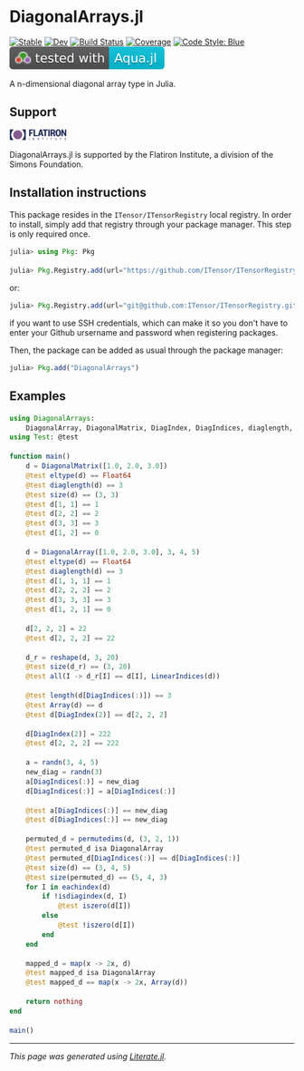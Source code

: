 # DiagonalArrays.jl

[![Stable](https://img.shields.io/badge/docs-stable-blue.svg)](https://itensor.github.io/DiagonalArrays.jl/stable/)
[![Dev](https://img.shields.io/badge/docs-dev-blue.svg)](https://itensor.github.io/DiagonalArrays.jl/dev/)
[![Build Status](https://github.com/ITensor/DiagonalArrays.jl/actions/workflows/Tests.yml/badge.svg?branch=main)](https://github.com/ITensor/DiagonalArrays.jl/actions/workflows/Tests.yml?query=branch%3Amain)
[![Coverage](https://codecov.io/gh/ITensor/DiagonalArrays.jl/branch/main/graph/badge.svg)](https://codecov.io/gh/ITensor/DiagonalArrays.jl)
[![Code Style: Blue](https://img.shields.io/badge/code%20style-blue-4495d1.svg)](https://github.com/invenia/BlueStyle)
[![Aqua](https://raw.githubusercontent.com/JuliaTesting/Aqua.jl/master/badge.svg)](https://github.com/JuliaTesting/Aqua.jl)

A n-dimensional diagonal array type in Julia.

## Support

<picture>
  <source media="(prefers-color-scheme: dark)" width="20%" srcset="docs/src/assets/CCQ-dark.png">
  <img alt="Flatiron Center for Computational Quantum Physics logo." width="20%" src="docs/src/assets/CCQ.png">
</picture>


DiagonalArrays.jl is supported by the Flatiron Institute, a division of the Simons Foundation.

## Installation instructions

This package resides in the `ITensor/ITensorRegistry` local registry.
In order to install, simply add that registry through your package manager.
This step is only required once.
```julia
julia> using Pkg: Pkg

julia> Pkg.Registry.add(url="https://github.com/ITensor/ITensorRegistry")
```
or:
```julia
julia> Pkg.Registry.add(url="git@github.com:ITensor/ITensorRegistry.git")
```
if you want to use SSH credentials, which can make it so you don't have to enter your Github ursername and password when registering packages.

Then, the package can be added as usual through the package manager:

```julia
julia> Pkg.add("DiagonalArrays")
```

## Examples

````julia
using DiagonalArrays:
    DiagonalArray, DiagonalMatrix, DiagIndex, DiagIndices, diaglength, isdiagindex
using Test: @test

function main()
    d = DiagonalMatrix([1.0, 2.0, 3.0])
    @test eltype(d) == Float64
    @test diaglength(d) == 3
    @test size(d) == (3, 3)
    @test d[1, 1] == 1
    @test d[2, 2] == 2
    @test d[3, 3] == 3
    @test d[1, 2] == 0

    d = DiagonalArray([1.0, 2.0, 3.0], 3, 4, 5)
    @test eltype(d) == Float64
    @test diaglength(d) == 3
    @test d[1, 1, 1] == 1
    @test d[2, 2, 2] == 2
    @test d[3, 3, 3] == 3
    @test d[1, 2, 1] == 0

    d[2, 2, 2] = 22
    @test d[2, 2, 2] == 22

    d_r = reshape(d, 3, 20)
    @test size(d_r) == (3, 20)
    @test all(I -> d_r[I] == d[I], LinearIndices(d))

    @test length(d[DiagIndices(:)]) == 3
    @test Array(d) == d
    @test d[DiagIndex(2)] == d[2, 2, 2]

    d[DiagIndex(2)] = 222
    @test d[2, 2, 2] == 222

    a = randn(3, 4, 5)
    new_diag = randn(3)
    a[DiagIndices(:)] = new_diag
    d[DiagIndices(:)] = a[DiagIndices(:)]

    @test a[DiagIndices(:)] == new_diag
    @test d[DiagIndices(:)] == new_diag

    permuted_d = permutedims(d, (3, 2, 1))
    @test permuted_d isa DiagonalArray
    @test permuted_d[DiagIndices(:)] == d[DiagIndices(:)]
    @test size(d) == (3, 4, 5)
    @test size(permuted_d) == (5, 4, 3)
    for I in eachindex(d)
        if !isdiagindex(d, I)
            @test iszero(d[I])
        else
            @test !iszero(d[I])
        end
    end

    mapped_d = map(x -> 2x, d)
    @test mapped_d isa DiagonalArray
    @test mapped_d == map(x -> 2x, Array(d))

    return nothing
end

main()
````

---

*This page was generated using [Literate.jl](https://github.com/fredrikekre/Literate.jl).*

